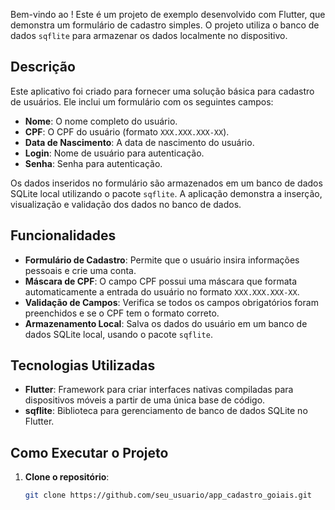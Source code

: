 Bem-vindo ao ! Este é um projeto de exemplo desenvolvido com Flutter, que demonstra um formulário de cadastro simples. O projeto utiliza o banco de dados `sqflite` para armazenar os dados localmente no dispositivo.

## Descrição

Este aplicativo foi criado para fornecer uma solução básica para cadastro de usuários. Ele inclui um formulário com os seguintes campos:

- **Nome**: O nome completo do usuário.
- **CPF**: O CPF do usuário (formato `XXX.XXX.XXX-XX`).
- **Data de Nascimento**: A data de nascimento do usuário.
- **Login**: Nome de usuário para autenticação.
- **Senha**: Senha para autenticação.

Os dados inseridos no formulário são armazenados em um banco de dados SQLite local utilizando o pacote `sqflite`. A aplicação demonstra a inserção, visualização e validação dos dados no banco de dados.

## Funcionalidades

- **Formulário de Cadastro**: Permite que o usuário insira informações pessoais e crie uma conta.
- **Máscara de CPF**: O campo CPF possui uma máscara que formata automaticamente a entrada do usuário no formato `XXX.XXX.XXX-XX`.
- **Validação de Campos**: Verifica se todos os campos obrigatórios foram preenchidos e se o CPF tem o formato correto.
- **Armazenamento Local**: Salva os dados do usuário em um banco de dados SQLite local, usando o pacote `sqflite`.

## Tecnologias Utilizadas

- **Flutter**: Framework para criar interfaces nativas compiladas para dispositivos móveis a partir de uma única base de código.
- **sqflite**: Biblioteca para gerenciamento de banco de dados SQLite no Flutter.

## Como Executar o Projeto

1. **Clone o repositório**:

   ```sh
   git clone https://github.com/seu_usuario/app_cadastro_goiais.git
